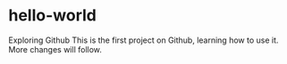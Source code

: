 # hello-world
Exploring Github 
This is the first project on Github, learning how to use it.
More changes will follow.

